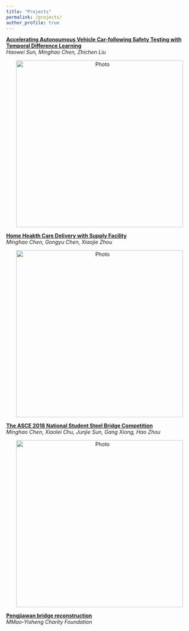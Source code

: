```yaml
---
title: "Projects"
permalink: /projects/
author_profile: true
---
```


<b>[Accelerating Autonoumous Vehicle Car-following Safety Testing with Temporal Difference Learning](http://goatman1.github.io/projects)</b> <br>
<i>Haowei Sun, Minghao Chen, Zhichen Liu</i> 
<p align="center">
  <img src="https://goatman1.github.io/files/minghaochen.png?raw=true" alt="Photo" style="width: 450px;"/> 
</p>

<b>[Home Heakth Care Delivery with Supply Facility](http://goatman1.github.io/projects)</b> <br>
<i>Minghao Chen, Gongyu Chen, Xiaojie Zhou</i>
<p align="center">
  <img src="https://goatman1.github.io/files/minghaochen.png?raw=true" alt="Photo" style="width: 450px;"/> 
</p>

<b>[The ASCE 2018 National Student Steel Bridge Competition](http://goatman1.github.io/projects/ASCE_2018)</b> <br>
<i>Minghao Chen, Xiaolei Chu, Junjie Sun, Gang Xiong, Hao Zhou</i>
<p align="center">
  <img src="https://goatman1.github.io/files/minghaochen.png?raw=true" alt="Photo" style="width: 450px;"/> 
</p>

<b>[Pengjiawan bridge reconstruction](http://goatman1.github.io/projects/pengjiawan)</b> <br>
<i>MMao-Yisheng Charity Foundation</i>
